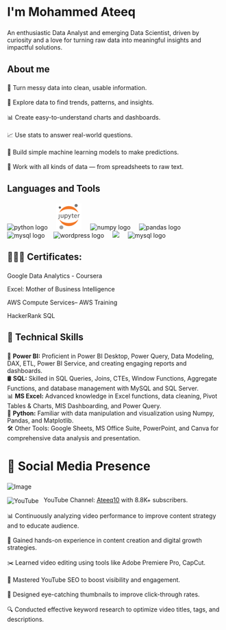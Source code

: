<h1 align="left">I'm Mohammed Ateeq</h1>

###

<p align="left">An enthusiastic Data Analyst and emerging Data Scientist, driven by curiosity and a love for turning raw data into meaningful insights and impactful solutions.</p>
<h2 align="left">About me</h2>

###

<p align="left">🧹 Turn messy data into clean, usable information.<br><br>🔎 Explore data to find trends, patterns, and insights.<br><br>📊 Create easy-to-understand charts and dashboards.<br><br>📈 Use stats to answer real-world questions.<br><br>🤖 Build simple machine learning models to make predictions.<br><br>🧾 Work with all kinds of data — from spreadsheets to raw text.</p>

###

<h2 align="left">Languages and Tools</h2>

###

<div align="left">
  <img src="https://www.iconninja.com/files/982/335/815/logo-python-icon.svg" height="60" alt="python logo"  />
  <img width="12" />
  <img src="https://raw.githubusercontent.com/github/explore/a4691f04ff219c1c2aa02fc61fda41aa43f1459a/topics/jupyter-notebook/jupyter-notebook.png" height="60" alt="jupyter logo"  />
  <img width="12" />
  <img src="https://upload.wikimedia.org/wikipedia/commons/thumb/3/31/NumPy_logo_2020.svg/1200px-NumPy_logo_2020.svg.png" height="60" alt="numpy logo"  />
  <img width="12" />
  <img src="https://upload.wikimedia.org/wikipedia/commons/thumb/e/ed/Pandas_logo.svg/2560px-Pandas_logo.svg.png" height="60" alt="pandas logo"  />
  <img width="12" />
  <img src="https://download.logo.wine/logo/MySQL/MySQL-Logo.wine.png" height="60" alt="mysql logo"  />
  <img width="12" />
  <img src="https://cdn.jsdelivr.net/gh/devicons/devicon/icons/wordpress/wordpress-original.svg" height="60" alt="wordpress logo"  />
  <img width="12" />
  <img src="https://pragmaticworks.com/hs-fs/hubfs/social-suggested-images/Power-Bi-logo-transparent.png?width=655&height=400&name=Power-Bi-logo-transparent.png" height="45">
  <img width="12" />
  <img src="https://www.hertiecodingclub.com/learn/rstudio/install-r-studio/images/rstudio.png" height="45" alt="mysql logo"  />

</div>

###

<h2 align="left">🧑🏽‍🎓 Certificates:</h2>

###
<p align="left">Google Data Analytics - Coursera</p>
<p align="left">Excel: Mother of Business Intelligence</p>
<p align="left">AWS Compute Services– AWS Training</p>
<p align="left">HackerRank SQL</p>


###

<h2 align="left">📍 Technical Skills</h2>

###

<p align="left">📐 <b>Power BI:</b> Proficient in Power BI Desktop, Power Query, Data Modeling, DAX, ETL, Power BI Service, and creating engaging reports and dashboards.<br>🛢️ <b>SQL:</b> Skilled in SQL Queries, Joins, CTEs, Window Functions, Aggregate Functions, and database management with MySQL and SQL Server.<br>📊 <b>MS Excel:</b> Advanced knowledge in Excel functions, data cleaning, Pivot Tables & Charts, MIS Dashboarding, and Power Query.<br>🐍 <b>Python:</b> Familiar with data manipulation and visualization using Numpy, Pandas, and Matplotlib.<br>🛠️ Other Tools: Google Sheets, MS Office Suite, PowerPoint, and Canva for comprehensive data analysis and presentation.</p>

###
<h1 align="left">📱 Social Media Presence</h1>

###
![Image](https://github.com/user-attachments/assets/c8be5657-3b84-4a83-a5fd-c74613ed5894)
<p align="left"> <img src="https://upload.wikimedia.org/wikipedia/commons/0/09/YouTube_full-color_icon_%282017%29.svg" alt="YouTube" width="20" height="20" style="vertical-align:middle; margin-right:8px;"> YouTube Channel: <a href="https://www.youtube.com/@Ateeq10" target="_blank">Ateeq10</a> with 8.8K+ subscribers.<br><br>📊 Continuously analyzing video performance to improve content strategy and to educate audience.<br><br>🧠 Gained hands-on experience in content creation and digital growth strategies.<br><br>✂️ Learned video editing using tools like Adobe Premiere Pro, CapCut.<br><br>🧲 Mastered YouTube SEO to boost visibility and engagement.<br><br>🎨 Designed eye-catching thumbnails to improve click-through rates.<br><br>🔍 Conducted effective keyword research to optimize video titles, tags, and descriptions.<br><br> 
  
</p>



